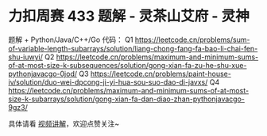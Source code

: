 # 力扣周赛 433 题解 - 灵茶山艾府 - 灵神

题解 + Python/Java/C++/Go 代码：
Q1 https://leetcode.cn/problems/sum-of-variable-length-subarrays/solution/liang-chong-fang-fa-bao-li-chai-fen-shu-iuwyi/
Q2 https://leetcode.cn/problems/maximum-and-minimum-sums-of-at-most-size-k-subsequences/solution/gong-xian-fa-zu-he-shu-xue-pythonjavacgo-0jod/
Q3 https://leetcode.cn/problems/paint-house-iv/solution/duo-wei-dpcong-ji-yi-hua-sou-suo-dao-di-javxs/
Q4 https://leetcode.cn/problems/maximum-and-minimum-sums-of-at-most-size-k-subarrays/solution/gong-xian-fa-dan-diao-zhan-pythonjavacgo-9gz3/

具体请看 [视频讲解](https://www.bilibili.com/video/BV17RwBeqErJ/?t=2m30s)，欢迎点赞关注~
